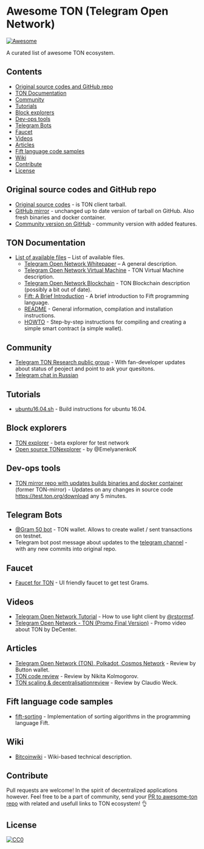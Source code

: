 # Awesome TON (Telegram Open Network)
[![Awesome](https://awesome.re/badge.svg)](https://awesome.re)

A curated list of awesome TON ecosystem.

## Contents

<!-- START doctoc generated TOC please keep comment here to allow auto update -->
<!-- DON'T EDIT THIS SECTION, INSTEAD RE-RUN doctoc TO UPDATE -->

- [Original source codes and GitHub repo](#original-source-code-and-github-repo)
- [TON Documentation](#ton-documentation)
- [Community](#community)
- [Tutorials](#tutorials)
- [Block explorers](#block-explorers)
- [Dev-ops tools](#dev-ops-tools)
- [Telegram Bots](#telegram-bots)
- [Faucet](#faucet)
- [Videos](#videos)
- [Articles](#articles)
- [Fift language code samples](#fift-language-code-samples)
- [Wiki](#wiki)
- [Contribute](#contribute)
- [License](#license)

<!-- END doctoc generated TOC please keep comment here to allow auto update -->

## Original source codes and GitHub repo
- [Original source codes](http://test.ton.org/downloads.html) - is TON client tarball.
- [GitHub mirror](https://github.com/poma/ton-lite-client) - unchanged up to date version of tarball on GitHub. Also fresh binaries and docker container.
- [Community version on GitHub](https://github.com/copperbits/TON) - community version with added features.

## TON Documentation

- [List of available files](https://test.ton.org/download.html) – List of available files.
  - [Telegram Open Network Whitepaper](https://test.ton.org/ton.pdf) – A general description.
  - [Telegram Open Network Virtual Machine](https://test.ton.org/tvm.pdf) - TON Virtual Machine description.
  - [Telegram Open Network Blockchain](https://test.ton.org/tblkch.pdf) - TON Blockchain description (possibly a bit out of date).
  - [Fift: A Brief Introduction](https://test.ton.org/fiftbase.pdf) - A brief introduction to Fift programming language.
  - [README](https://test.ton.org/README.txt) -
  General information, compilation and installation instructions.
  - [HOWTO](https://test.ton.org/HOWTO.txt) - Step-by-step instructions for compiling and creating a simple smart contract (a simple wallet).

## Community

- [Telegram TON Research public group](https://t.me/ton_research) - With fan-developer updates about status of peoject and point to ask your quesitons.
- [Telegram chat in Russian](https://t.me/TONgramDev)

## Tutorials

- [ubuntu16.04.sh](https://github.com/copperbits/TON/blob/master/docs/ubuntu16.04.sh) - Build instructions for ubuntu 16.04.

## Block explorers

- [TON explorer](https://explorer.test.ton.cryptoprocessing.io) - beta explorer for test network
- [Open source TONexplorer](http://tonwatcher.com) - by @EmelyanenkoK

## Dev-ops tools

- [TON mirror repo with updates builds binaries and docker container](https://github.com/poma/ton-lite-client) (former TON-mirror) - Updates on any changes in source code https://test.ton.org/download any 5 minutes.

## Telegram Bots
- [@Gram 50 bot](https://t.me/gram50bot) - TON wallet. Allows to create wallet / sent transactions on testnet.
- Telegram bot post message about updates to the [telegram channel](https://t.me/TrackingTONupdates) - with any new commits into original repo.

## Faucet

- [Faucet for TON](https://faucet.copperbits.io) - UI friendly faucet to get test Grams.

## Videos

- [Telegram Open Network Tutorial](https://www.youtube.com/watch?v=J7K2nq5lf7I&feature=youtu.be) - How to use light client by [@rstormsf](https://twitter.com/rstormsf).
- [Telegram Open Network - TON (Promo Final Version)](https://youtu.be/3O-jnS72gY4) - Promo video about TON by DeCenter.

## Articles
- [Telegram Open Network (TON), Polkadot, Cosmos Network](https://medium.com/@buttonwallet/telegram-open-network-ton-polkadot-cosmos-network-future-of-blockchains-7b466b8f2e40) - Review by Button wallet.
- [TON code review](https://medium.com/@nikitakolmogorov/ton-code-review-fd7ba036626b) - Review by Nikita Kolmogorov.
- [TON scaling & decentralisationreview](https://medium.com/@Claudio_Weck/for-geeks-telegram-open-network-does-it-scale-decentralise-ecc3225967e3) - Review by Claudio Weck.


## Fift language code samples
- [fift-sorting](https://github.com/kaspler/fift-sorting) - Implementation of sorting algorithms in the programming language Fift.


## Wiki

- [Bitcoinwiki](https://en.bitcoinwiki.org/wiki/TON) - Wiki-based technical description.

## Contribute

Pull requests are welcome! In the spirit of decentralized applications however.
Feel free to be a part of community, send your [PR to awesome-ton repo](https://github.com/copperbits/awesome-ton/edit/master/README.md) with related and usefull links to TON ecosystem! 👌

## License

[![CC0](http://mirrors.creativecommons.org/presskit/buttons/88x31/svg/cc-zero.svg)](http://creativecommons.org/publicdomain/zero/1.0)
